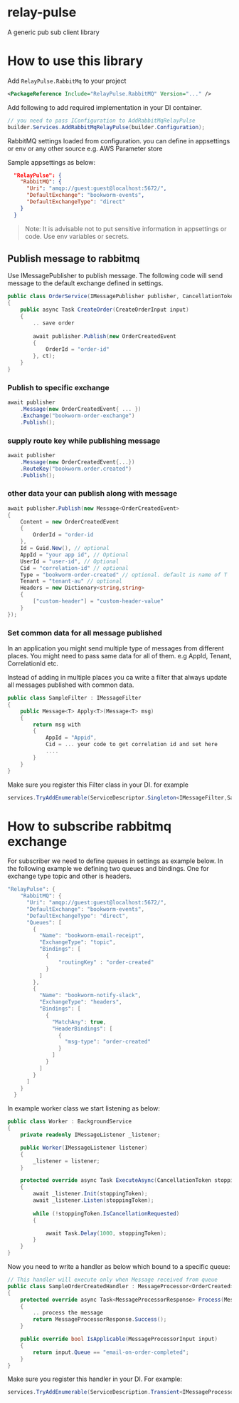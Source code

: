 # relay-pulse
A generic pub sub client library

# How to use this library

Add `RelayPulse.RabbitMq` to your project

```xml
<PackageReference Include="RelayPulse.RabbitMQ" Version="..." />
```

Add following to add required implementation in your DI container.

```csharp
// you need to pass IConfiguration to AddRabbitMqRelayPulse
builder.Services.AddRabbitMqRelayPulse(builder.Configuration);
```

RabbitMQ settings loaded from configuration. you can define in 
appsettings or env or any other source e.g. AWS Parameter store

Sample appsettings as below:

```json
  "RelayPulse": {
    "RabbitMQ": {
      "Uri": "amqp://guest:guest@localhost:5672/",
      "DefaultExchange": "bookworm-events",
      "DefaultExchangeType": "direct"
    }
  }
```

> Note: It is advisable not to put sensitive information in appsettings or code. Use env variables or secrets. 


## Publish message to rabbitmq

Use IMessagePublisher to publish message. The following code will send
message to the default exchange defined in settings.

```csharp
public class OrderService(IMessagePublisher publisher, CancellationToken ct)
{
    public async Task CreateOrder(CreateOrderInput input)
    {
        .. save order
        
        await publisher.Publish(new OrderCreatedEvent
        {
            OrderId = "order-id"            
        }, ct);
    }
}
```

### Publish to specific exchange

```csharp
await publisher
    .Message(new OrderCreatedEvent{ ... })
    .Exchange("bookworm-order-exchange")
    .Publish();
```

### supply route key while publishing message

```csharp
await publisher
    .Message(new OrderCreatedEvent{...})
    .RouteKey("bookworm.order.created")
    .Publish();
```

### other data your can publish along with message

```csharp
await publisher.Publish(new Message<OrderCreatedEvent>
{
    Content = new OrderCreatedEvent
    {
        OrderId = "order-id
    },   
    Id = Guid.New(), // optional
    AppId = "your app id", // Optional
    UserId = "user-id", // Optional
    Cid = "correlation-id" // optional
    Type = "bookworm-order-created" // optional. default is name of T
    Tenant = "tenant-au" // optional
    Headers = new Dictionary<string,string>
    {
        ["custom-header"] = "custom-header-value"
    }
});
```

### Set common data for all message published

In an application you might send multiple type of messages from different places.
You might need to pass same data for all of them. e.g AppId, Tenant, CorrelationId etc.

Instead of adding in multiple places you ca write a filter that always update
all messages published with common data.

```csharp
public class SampleFilter : IMessageFilter
{
    public Message<T> Apply<T>(Message<T> msg)
    {
        return msg with 
        {
            AppId = "Appid",
            Cid = ... your code to get correlation id and set here
            ....
        }
    }
}    
```

Make sure you register this Filter class in your DI. for example

```csharp
services.TryAddEnumerable(ServiceDescriptor.Singleton<IMessageFilter,SampleFilter>());
```


# How to subscribe rabbitmq exchange

 For subscriber we need to define queues in settings as example below. In the following
example we defining two queues and bindings. One for exchange type topic and other is headers.
 
```csharp
"RelayPulse": {
    "RabbitMQ": {
      "Uri": "amqp://guest:guest@localhost:5672/",
      "DefaultExchange": "bookworm-events",
      "DefaultExchangeType": "direct",
      "Queues": [
        {
          "Name": "bookworm-email-receipt",
          "ExchangeType": "topic",
          "Bindings": [
            {
                "routingKey" : "order-created"
            }
          ]
        },
        {
          "Name": "bookworm-notify-slack",
          "ExchangeType": "headers",
          "Bindings": [
            {
              "MatchAny": true,
              "HeaderBindings": [
                {
                  "msg-type": "order-created"
                }
              ]
            }
          ]
        }
      ]
    }
  }
```

In example worker class we start listening as below:

```csharp
public class Worker : BackgroundService
{
    private readonly IMessageListener _listener;

    public Worker(IMessageListener listener)
    {
        _listener = listener;
    }

    protected override async Task ExecuteAsync(CancellationToken stoppingToken)
    {
        await _listener.Init(stoppingToken);
        await _listener.Listen(stoppingToken);
        
        while (!stoppingToken.IsCancellationRequested)
        {

            await Task.Delay(1000, stoppingToken);
        }
    }
}
```

Now you need to write a handler as below which bound to a specific queue:

```csharp
// This handler will execute only when Message received from queue
public class SampleOrderCreatedHandler : MessageProcessor<OrderCreated>
{
    protected override async Task<MessageProcessorResponse> Process(MessageProcessorInput<OrderCreated> input, CancellationToken ct)
    {
        .. process the message
        return MessageProcessorResponse.Success();
    }

    public override bool IsApplicable(MessageProcessorInput input)
    {
        return input.Queue == "email-on-order-completed";
    }
}
```

Make sure you register this handler in your DI. For example:

```csharp
services.TryAddEnumerable(ServiceDescription.Transient<IMessageProcessor,SampleOrderCreatedHandler>());
```